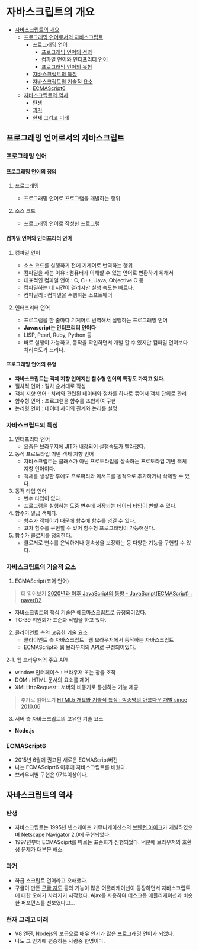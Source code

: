 # 자바스크립트의 개요

- [자바스크립트의 개요](#자바스크립트의-개요)
  - [프로그래밍 언어로서의 자바스크립트](#프로그래밍-언어로서의-자바스크립트)
    - [프로그래밍 언어](#프로그래밍-언어)
      - [프로그래밍 언어의 정의](#프로그래밍-언어의-정의)
      - [컴파일 언어와 인터프리터 언어](#컴파일-언어와-인터프리터-언어)
      - [프로그래밍 언어의 유형](#프로그래밍-언어의-유형)
    - [자바스크립트의 특징](#자바스크립트의-특징)
    - [자바스크립트의 기술적 요소](#자바스크립트의-기술적-요소)
    - [ECMAScript6](#ecmascript6)
  - [자바스크립트의 역사](#자바스크립트의-역사)
    - [탄생](#탄생)
    - [과거](#과거)
    - [현재 그리고 미래](#현재-그리고-미래)

## 프로그래밍 언어로서의 자바스크립트

### 프로그래밍 언어

#### 프로그래밍 언어의 정의

1. 프로그래밍 
   - 프로그래밍 언어로 프로그램을 개발하는 행위

2. 소스 코드 
   - 프로그래밍 언어로 작성한 프로그램

#### 컴파일 언어와 인터프리터 언어

1. 컴파일 언어
   - 소스 코드를 실행하기 전에 기계어로 번역하는 행위
   - 컴파일을 하는 이유 : 컴퓨터가 이해할 수 있는 언어로 변환하기 위해서
   - 대표적인 컴파일 언어 : C, C++, Java, Objective C 등
   - 컴파일하는 데 시간이 걸리지만 실행 속도는 빠르다.
   - 컴파일러 : 컴파일을 수행하는 소프트웨어

2. 인터프리터 언어
   - 프로그램을 한 줄마다 기계어로 번역해서 실행하는 프로그래밍 언어 
   - **Javascript는 인터프리터 언어다**
   - LISP, Pearl, Ruby, Python 등
   - 바로 실행이 가능하고, 동작을 확인하면서 개발 할 수 있지만 컴파일 언어보다 처리속도가 느리다.

#### 프로그래밍 언어의 유형
   - **자바스크립트는 객체 지향 언어지만 함수형 언어의 특징도 가지고 있다.** 
   - 절차적 언어 : 절차 순서대로 작성
   - 객체 지향 언어 : 처리와 관련된 데이터와 절차를 하나로 묶어서 객체 단위로 관리
   - 함수형 언어 : 프로그램을 함수를 조합하여 구현
   - 논리형 언어 : 데이터 사이의 관계와 논리를 설명

### 자바스크립트의 특징

1. 인터프리터 언어
    - 요즘은 브라우저에 JIT가 내장되어 실행속도가 빨라졌다.
2. 동적 프로토타입 기반 객체 지향 언어
    - 자바스크립트는 클래스가 아닌 프로토타입을 상속하는 프로토타입 기반 객체 지향 언어이다. 
    - 객체를 생성한 후에도 프로퍼티와 메서드를 동적으로 추가하거나 삭제할 수 있다.
3. 동적 타입 언어
    - 변수 타입이 없다. 
    - 프로그램을 실행하는 도중 변수에 저장되는 데이터 타입이 변할 수 있다.
4. 함수가 일급 객체다.
    - 함수가 객체이기 때문에 함수에 함수를 넘길 수 있다. 
    - 고차 함수를 구현할 수 있어 함수형 프로그래밍이 가능해진다.
5. 함수가 클로저를 정의한다.
    - 클로저로 변수를 은닉하거나 영속성을 보장하는 등 다양한 기능을 구현할 수 있다.

### 자바스크립트의 기술적 요소

1. ECMAScript(코어 언어)

> 더 읽어보기 
> [2020년과 이후 JavaScript의 동향 - JavaScript(ECMAScript) : naverD2](https://d2.naver.com/helloworld/4268738)

  - 자바스크립트의 핵심 기술은 에크마스크립트로 규정되어있다.
  - TC-39 위원회가 표준화 작업을 하고 있다. 

2. 클라이언트 측의 고유한 기술 요소
    - 클라이언트 측 자바스크립트 : 웹 브라우저에서 동작하는 자바스크립트
    - ECMAScript와 웹 브라우저의 API로 구성되어있다. 
    
2-1. 웹 브라우저의 주요 API
- window 인터페이스 : 브라우저 또는 창을 조작
- DOM : HTML 문서의 요소를 제어
- XMLHttpRequest : 서버와 비동기로 통신하는 기능 제공

> 추가로 읽어보기 
> [HTML5 개요와 기술적 특징 : 박종명의 아름다운 개발 since 2010.06](https://m.mkexdev.net/37)

3. 서버 측 자바스크립트의 고유한 기술 요소
- **Node.js**

### ECMAScript6
- 2015년 6월에 권고된 새로운 ECMAScript버전
- 나는 ECMASciprt6 이후에 자바스크립트를 배웠다. 
- 브라우저별 구현은 97%이상이다. 


## 자바스크립트의 역사

### 탄생 

- 자바스크립트는 1995년 넷스케이프 커뮤니케이션스의 [브렌턴 아이크](https://namu.wiki/w/%EB%B8%8C%EB%9E%9C%EB%93%A0%20%EC%95%84%EC%9D%B4%ED%81%AC)가 개발하였으며 Netscape Navigator 2.0에 구현되었다.
- 1997년부터 ECMASciprt를 따르는 표준화가 진행되었다. 덕분에 브라우저의 호환성 문제가 대부분 해소.

### 과거
- 하급 스크립트 언어라고 오해했다. 
- 구글이 만든 [구글 지도](https://www.google.com/maps/?hl=ko) 등의 기능이 많은 어플리케이션이 등장하면서 자바스크립트에 대한 오해가 사라지기 시작했다. Ajax를 사용하여 데스크톱 애플리케이션과 비슷한 퍼포먼스를 선보였다고...

### 현재 그리고 미래
- V8 엔진, Nodejs의 보급으로 매우 인기가 많은 프로그래밍 언어가 되었다. 
- 나도 그 인기에 편승하는 사람중 한명이다.


